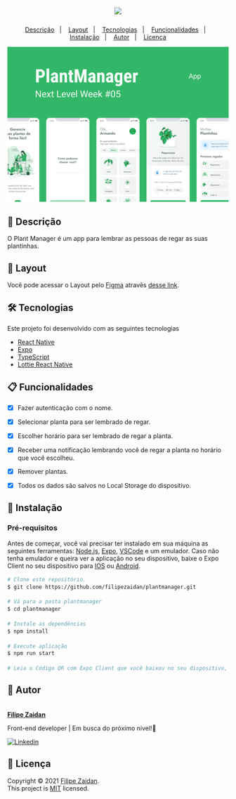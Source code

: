 
<h1 align="center">
  <img width="450px" src="./.github/assets/icon.svg" />
  <br />
</h1>
<p align="center">
  <a href="#page_facing_up-descrição">Descrição</a>&nbsp;&nbsp;&nbsp;|&nbsp;&nbsp;&nbsp;
  <a href="#art-Layout">Layout</a>&nbsp;&nbsp;&nbsp;|&nbsp;&nbsp;&nbsp;
  <a href="#-tecnologias">Tecnologias</a>&nbsp;&nbsp;&nbsp;|&nbsp;&nbsp;&nbsp;
  <a href="#clipboard-Funcionalidades">Funcionalidades</a>&nbsp;&nbsp;&nbsp;|&nbsp;&nbsp;&nbsp;
  <a href="#closed_book-instalação">Instalação</a>&nbsp;&nbsp;&nbsp;|&nbsp;&nbsp;&nbsp;
  <a href="#man-Autor">Autor</a>&nbsp;&nbsp;&nbsp;|&nbsp;&nbsp;&nbsp;
  <a href="#memo-Licença">Licença</a>
</p>

<img src="https://github.com/franciscoarmando63/plantmanager/raw/main/readmeScreens/Capa.png" />

## :page_facing_up: Descrição
O Plant Manager é um app para lembrar as pessoas de regar as suas plantinhas.

## :art: Layout
Você pode acessar o Layout pelo <a href="https://www.figma.com">Figma<a> atravês <a href="https://www.figma.com/file/sPtgdHw6gl5iCtOmauO1y1/PlantManager-(Copy)?node-id=0%3A1">desse link<a>.

## 🛠 Tecnologias
Este projeto foi desenvolvido com as seguintes tecnologias

- [React Native](https://reactnative.dev/)
- [Expo](https://expo.io/)
- [TypeScript](https://www.typescriptlang.org/)
- [Lottie React Native](https://docs.expo.io/versions/latest/sdk/lottie/)

## :clipboard: Funcionalidades
- [x] Fazer autenticação com o nome.
- [x] Selecionar planta para ser lembrado de regar.
- [x] Escolher horário para ser lembrado de regar a planta.
- [x] Receber uma notificação lembrando você de regar a planta no horário que você escolheu.
- [x] Remover plantas.
- [x] Todos os dados são salvos no Local Storage do dispositivo.


## :closed_book: Instalação

### Pré-requisitos
Antes de começar, você vai precisar ter instalado em sua máquina as seguintes ferramentas: [Node.js](https://nodejs.org/en/), [Expo](https://expo.io/), [VSCode](https://code.visualstudio.com/) e um emulador.
Caso não tenha emulador e queira ver a aplicação no seu dispositivo, baixe o Expo Client no seu dispositivo para [IOS](https://apps.apple.com/br/app/expo-go/id982107779) ou [Android](https://play.google.com/store/apps/details?id=host.exp.exponent). 

```bash
# Clone este repositório.
$ git clone https://github.com/filipezaidan/plantmanager.git

# Vá para a pasta plantmanager
$ cd plantmanager

# Instale as dependências
$ npm install 

# Execute aplicação
$ npm run start

# Leia o Código QR com Expo Client que você baixou no seu dispositivo, não se esqueça de colocar o seu endereço ip lan no diretório ./src/services/api na baseURL.
```

## :man: Autor

<a href="https://github.com/filipezaidan/">
 <img src="https://avatars.githubusercontent.com/u/41112779?v=4" width="100px;" alt=""/>
 <br />
 <b>Filipe Zaidan</b>
</a>


Front-end developer | Em busca do próximo nivel!🚀

<a href="https://www.linkedin.com/in/https://www.linkedin.com/in/filipezaidan/">
  <img alt="Linkedin" src="https://img.shields.io/badge/Linkedin-%20Filipe%20Zaidan-blue">
</a>


## :memo: Licença

Copyright © 2021 [Filipe Zaidan](https://github.com/filipezaidan).<br />
This project is [MIT](./.github/LICENSE.txt) licensed.

